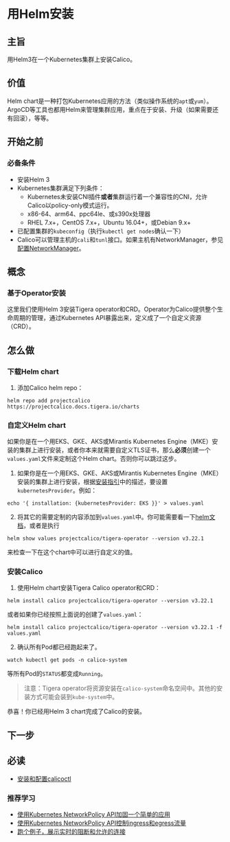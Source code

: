 # 用Helm安装

## 主旨

用Helm3在一个Kubernetes集群上安装Calico。

## 价值

Helm chart是一种打包Kubernetes应用的方法（类似操作系统的`apt`或`yum`）。ArgoCD等工具也都用Helm来管理集群应用，重点在于安装、升级（如果需要还有回滚），等等。

## 开始之前

### 必备条件

- 安装Helm 3
- Kubernetes集群满足下列条件：
    - Kubernetes未安装CNI插件**或者**集群运行着一个兼容性的CNI，允许Calico以policy-only模式运行。
    - x86-64、arm64、ppc64le、或s390x处理器
    - RHEL 7.x+，CentOS 7.x+，Ubuntu 16.04+，或Debian 9.x+
- 已配置集群的`kubeconfig`（执行`kubectl get nodes`确认一下）
- Calico可以管理主机的`cali`和`tunl`接口。如果主机有NetworkManager，参见[配置NetworkManager](../../05%E8%BF%90%E7%BB%B4/10排错/01排错及诊断.md#配置NetworkManager)。

## 概念

### 基于Operator安装

这里我们使用Helm 3安装Tigera operator和CRD。Operator为Calico提供整个生命周期的管理，通过Kubernetes API暴露出来，定义成了一个自定义资源（CRD）。

## 怎么做

### 下载Helm chart

1. 添加Calico helm repo：

```
helm repo add projectcalico https://projectcalico.docs.tigera.io/charts
```

### 自定义Helm chart

如果你是在一个用EKS、GKE、AKS或Mirantis Kubernetes Engine（MKE）安装的集群上进行安装，或者你本来就需要自定义TLS证书，那么**必须**创建一个`values.yaml`文件来定制这个Helm chart。否则你可以跳过这步。

1. 如果你是在一个用EKS、GKE、AKS或Mirantis Kubernetes Engine（MKE）安装的集群上进行安装，根据[安装指引](../../06%E5%8F%82%E8%80%83/02安装#Provider)中的描述，要设置`kubernetesProvider`。例如：

```
echo '{ installation: {kubernetesProvider: EKS }}' > values.yaml
```

2. 将其它的需要定制的内容添加到`values.yaml`中。你可能需要看一下[helm文档](https://helm.sh/docs/)，或者是执行

```
helm show values projectcalico/tigera-operator --version v3.22.1
```

来检查一下在这个chart中可以进行自定义的值。

### 安装Calico

1. 使用Helm chart安装Tigera Calico operator和CRD：

```
helm install calico projectcalico/tigera-operator --version v3.22.1
```

或者如果你已经按照上面说的创建了`values.yaml`：

```
helm install calico projectcalico/tigera-operator --version v3.22.1 -f values.yaml
```

2. 确认所有Pod都已经跑起来了。

```
watch kubectl get pods -n calico-system
```

等所有Pod的`STATUS`都变成`Running`。

> 注意：Tigera operator将资源安装在`calico-system`命名空间中。其他的安装方式可能会装到`kube-system`中。

恭喜！你已经用Helm 3 chart完成了Calico的安装。

## 下一步

## 必读

- [安装和配置calicoctl](../../05%E8%BF%90%E7%BB%B4/02calicoctl/01安装calicoctl.md)

### 推荐学习

- [使用Kubernetes NetworkPolicy API加固一个简单的应用](../../04%E5%AE%89%E5%85%A8/03策略入门/02K8S策略/03K8S策略，基础教程.md)
- [使用Kubernetes NetworkPolicy API控制ingress和egress流量](../../04%E5%AE%89%E5%85%A8/03策略入门/02K8S策略/04K8S策略，高级教程.md)
- [跑个例子，展示实时的阻断和允许的连接](../../04%E5%AE%89%E5%85%A8/03策略入门/02K8S策略/02K8S策略，一个demo.md)